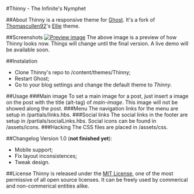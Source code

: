 #Thinny - The Infinite's Nymphet

##About
Thinny is a responsive theme for [Ghost](https://github.com/TryGhost/Ghost).
It's a fork of [Thomascullen92](https://github.com/Thomascullen92)'s [Ellie](https://github.com/Thomascullen92/Ellie) theme.

##Screenshots
[![Preview image](https://github.com/camporez/Thinny/raw/master/preview.jpg)](#)
The above image is a preview of how Thinny looks now. Things will change until the final version.
A live demo will be available soon.

##Instalation
* Clone Thinny's repo to /content/themes/Thinny;
* Restart Ghost;
* Go to your blog settings and change the default theme to *Thinny*.

##Usage
###Main image
To set a main image for a post, just insert a image on the post with the title (alt-tag) of *main-image*.
This image will not be showed along the post.
###Menu
The navigation links for the menu are setup in /partials/links.hbs.
###Social links
The social links in the footer are setup in /partials/socialLinks.hbs.
Social icons can be found in /assets/icons.
###Hacking
The CSS files are placed in /assets/css.

##Changelog
Version 1.0 (**not finished yet**):
* Mobile support;
* Fix layout inconsistences;
* Tweak design.

##License
Thinny is released under the [MIT License](http://opensource.org/licenses/mit-license.php), one of the most permissive of all open source licenses. It can be freely used by commerical and non-commerical entities alike.
